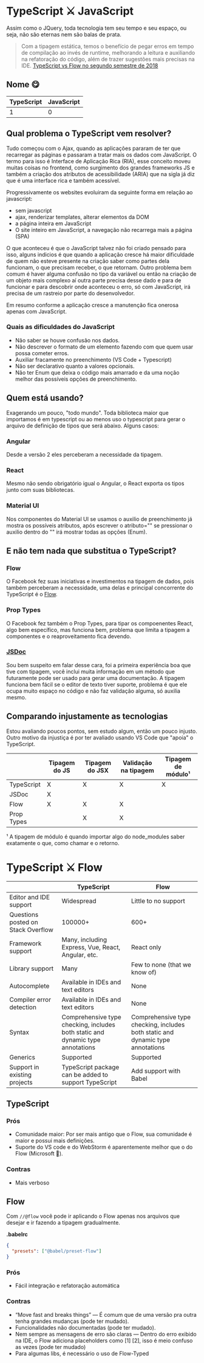 # TypeScript ⚔ JavaScript

Assim como o JQuery, toda tecnologia tem seu tempo e seu espaço, ou seja, não são eternas nem são balas de prata.

> Com a tipagem estática, temos o benefício de pegar erros em tempo de compilação ao invés de runtime, melhorando a leitura e auxiliando na refatoração do código, além de trazer sugestões mais precisas na IDE. [TypeScript vs Flow no segundo semestre de 2018](https://medium.com/rung-brasil/typescript-vs-flow-no-segundo-semestre-de-2018-54af2d4325d1)

## Nome 😋

| TypeScript  |  JavaScript |
|---|---|
| 1  | 0  |

## Qual problema o TypeScript vem resolver?

Tudo começou com o Ajax, quando as aplicações pararam de ter que recarregar as páginas e passaram a tratar mais os dados com JavaScript. O termo para isso é Interface de Aplicação Rica (RIA), esse conceito moveu muitas coisas no frontend, como surgimento dos grandes frameworks JS e também a criação dos atributos de acessibilidade (ARIA) que na sigla já diz que é uma interface rica e também acessível.

Progressivamente os websites evoluiram da seguinte forma em relação ao javascript:

- sem javascript
- ajax, renderizar templates, alterar elementos da DOM
- a página inteira em JavaScript
- O site inteiro em JavaScript, a navegação não recarrega mais a página (SPA)

O que aconteceu é que o JavaScript talvez não foi criado pensado para isso, alguns indicios é que quando a aplicação cresce há maior dificuldade de quem não esteve presente na criação saber como partes dela funcionam, o que precisam receber, o que retornam. Outro problema bem comum é haver alguma confusão no tipo da variável ou então na criação de um objeto mais complexo aí outra parte precisa desse dado e para de funcionar e para descobrir onde aconteceu o erro, só com JavaScript, irá precisa de um rastreio por parte do desenvolvedor.

Em resumo conforme a aplicação cresce a manutenção fica onerosa apenas com JavaScript.

### Quais as dificuldades do JavaScript

- Não saber se houve confusão nos dados.
- Não descrever o formato de um elemento fazendo com que quem usar possa cometer erros.
- Auxiliar fracamente no preenchimento (VS Code + Typescript)
- Não ser declarativo quanto a valores opcionais.
- Não ter Enum que deixa o código mais amarrado e da uma noção melhor das possíveis opções de preenchimento.

## Quem está usando?

Exagerando um pouco, "todo mundo". Toda biblioteca maior que importamos é em typescript ou ao menos uso o typescript para gerar o arquivo de definição de tipos que será abaixo. Alguns casos:

### Angular

Desde a versão 2 eles perceberam a necessidade da tipagem.

### React

 Mesmo não sendo obrigatório igual o Angular, o React exporta os tipos junto com suas bibliotecas.

### Material UI

Nos componentes do Material UI se usamos o auxilio de preenchimento já mostra os possíveis atributos, após escrever o atributo="" se pressionar o auxilio dentro do "" irá mostrar todas as opções (Enum).

## E não tem nada que substitua o TypeScript?

### Flow

O Facebook fez suas iniciativas e investimentos na tipagem de dados, pois também perceberam a necessidade, uma delas e principal concorrente do TypeScript é o [Flow](https://github.com/flow-typed/flow-typed). 

### Prop Types

O Facebook fez também o Prop Types, para tipar os compoenentes React, algo bem específico, mas funciona bem, problema que limita a tipagem a componentes e o reaproveitamento fica devendo.

### [JSDoc](https://jsdoc.app/)

Sou bem suspeito em falar desse cara, foi a primeira experiência boa que tive com tipagem, você inclui muita informação em um método que futuramente pode ser usado para gerar uma documentação. A tipagem funciona bem fácil se o editor de texto tiver suporte, problema é que ele ocupa muito espaço no código e não faz validação alguma, só auxilia mesmo.

## Comparando injustamente as tecnologias

Estou avaliando poucos pontos, sem estudo algum, então um pouco injusto. Outro motivo da injustiça é por ter avaliado usando VS Code que "apoia" o TypeScript.

|             | Tipagem do JS  | Tipagem do JSX | Validação na tipagem | Tipagem de módulo¹ |
|---          |---             |---             |---                   |---                 |
| TypeScript  | X              | X              | X                    | X                  |
| JSDoc       | X              |                |                      |                    |
| Flow        | X              | X              | X                    |                    |
| Prop Types  |                | X              | X                    |                    |

¹ A tipagem de módulo é quando importar algo do node_modules saber exatamente o que, como chamar e o retorno.

# TypeScript ⚔ Flow

| | TypeScript | Flow |
|---|---|---|
| Editor and IDE support	| Widespread	| Little to no support |
| Questions posted on Stack Overflow	| 100000+	| 600+ |
|Framework support	| Many, including Express, Vue, React, Angular, etc.	| React only |
| Library support	| Many |	Few to none (that we know of) |
| Autocomplete	| Available in IDEs and text editors |	None |
| Compiler error detection	| Available in IDEs and text editors |	None |
| Syntax	| Comprehensive type checking, includes both static and dynamic type annotations	| Comprehensive type checking, includes both static and dynamic type annotations |
| Generics |	Supported	| Supported |
| Support in existing projects |	TypeScript package can be added to support TypeScript	| Add support with Babel |

## TypeScript

### Prós

- Comunidade maior: Por ser mais antigo que o Flow, sua comunidade é maior e possui mais definições.
- Suporte do VS code e do WebStorm é aparentemente melhor que o do Flow (Microsoft 👬).

### Contras

- Mais verboso

## Flow

Com `//@flow` você pode ir aplicando o Flow apenas nos arquivos que desejar e ir fazendo a tipagem gradualmente.

**.babelrc**
```json
{
  "presets": ["@babel/preset-flow"]
}
```

### Prós

- Fácil integração e refatoração automática

### Contras

- “Move fast and breaks things” — É comum que de uma versão pra outra tenha grandes mudanças (pode ter mudado).
- Funcionalidades não documentadas (pode ter mudado).
- Nem sempre as mensagens de erro são claras — Dentro do erro exibido na IDE, o Flow adiciona placeholders como [1] [2], isso é meio confuso as vezes (pode ter mudado)
- Para algumas libs, é necessário o uso de Flow-Typed

